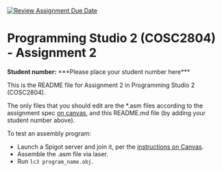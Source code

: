 [![Review Assignment Due Date](https://classroom.github.com/assets/deadline-readme-button-22041afd0340ce965d47ae6ef1cefeee28c7c493a6346c4f15d667ab976d596c.svg)](https://classroom.github.com/a/IcPO-5Er)
# Programming Studio 2 (COSC2804) - Assignment 2
**Student number:** \*\*\*Please place your student number here\*\*\*

This is the README file for Assignment 2 in Programming Studio 2 (COSC2804).

The only files that you should edit are the *.asm files according to the assignment spec [on canvas](https://rmit.instructure.com/courses/142407/assignments/1004626), and this README.md file (by adding your student number above).

To test an assembly program:
* Launch a Spigot server and join it, per the [instructions on Canvas](https://rmit.instructure.com/courses/142407/pages/getting-started-with-mcpp?module_item_id=6583447).
* Assemble the .asm file via laser.
* Run `lc3 program_name.obj`.
